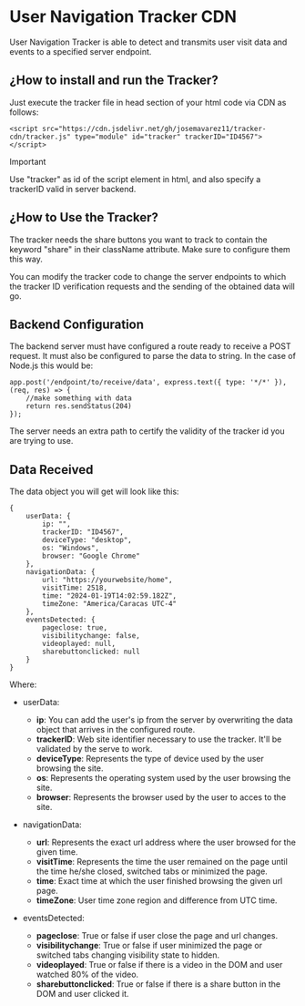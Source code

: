 # **User Navigation Tracker CDN**

User Navigation Tracker is able to detect and transmits user visit data and events to a specified server endpoint.

## ¿How to install and run the Tracker?

Just execute the tracker file in head section of your html code via CDN as follows:

    <script src="https://cdn.jsdelivr.net/gh/josemavarez11/tracker-cdn/tracker.js" type="module" id="tracker" trackerID="ID4567"></script>

> [!IMPORTANT]
> Use "tracker" as id of the script element in html,  and also specify a trackerID valid in server backend.

## ¿How to Use the Tracker?

The tracker needs the share buttons you want to track to contain the keyword "share" in their className attribute. Make sure to configure them this way.

You can modify the tracker code to change the server endpoints to which the tracker ID verification requests and the sending of the obtained data will go.

## Backend Configuration

The backend server must have configured a route ready to receive a POST request. It must also be configured to parse the data to string. 
In the case of Node.js this would be:


    app.post('/endpoint/to/receive/data', express.text({ type: '*/*' }), (req, res) => {
        //make something with data
        return res.sendStatus(204)
    });

The server needs an extra path to certify the validity of the tracker id you are trying to use.

## Data Received

The data object you will get will look like this:

    {
        userData: {
            ip: "",
            trackerID: "ID4567",
            deviceType: "desktop",
            os: "Windows",
            browser: "Google Chrome"
        },
        navigationData: {
            url: "https://yourwebsite/home",
            visitTime: 2518,
            time: "2024-01-19T14:02:59.182Z",
            timeZone: "America/Caracas UTC-4"
        },
        eventsDetected: {
            pageclose: true,
            visibilitychange: false,
            videoplayed: null,
            sharebuttonclicked: null
        }
    }

Where: 

- userData:
    -  **ip**: You can add the user's ip from the server by overwriting the data object that arrives in the configured route.
    - **trackerID**: Web site identifier necessary to use the tracker. It'll be validated by the serve to work.
    - **deviceType**: Represents the type of device used by the user browsing the site.
    - **os**: Represents the operating system used by the user browsing the site.
    - **browser**: Represents the browser used by the user to acces to the site.
  
- navigationData:
    - **url**: Represents the exact url address where the user browsed for the given time.
    - **visitTime**: Represents the time the user remained on the page until the time he/she closed, switched tabs or minimized the page.
    - **time**: Exact time at which the user finished browsing the given url page.
    - **timeZone**: User time zone region and difference from UTC time.

- eventsDetected:
    - **pageclose**: True or false if user close the page and url changes.
    - **visibilitychange**: True or false if user minimized the page or switched tabs changing visibility state to hidden.
    - **videoplayed**: True or false if there is a video in the DOM and user watched 80% of the video.
    - **sharebuttonclicked**: True or false if there is a share button in the DOM and user clicked it.
